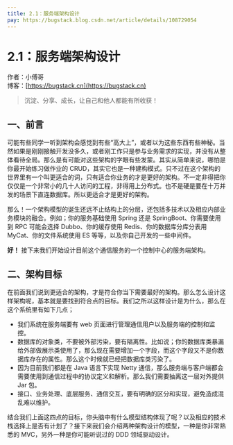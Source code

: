 ```yaml
---
title: 2.1：服务端架构设计
pay: https://bugstack.blog.csdn.net/article/details/108729054
---
```


# 2.1：服务端架构设计

作者：小傅哥
<br/>博客：[https://bugstack.cn](https://bugstack.cn)

>沉淀、分享、成长，让自己和他人都能有所收获！

## 一、前言

可能有些同学一听到架构会感觉到有些“高大上”，或者以为这些东西有些神秘。当然如果是刚刚接触开发没多久，或者刚工作只是参与业务需求的实现，并没有从整体看待全局。那么是有可能对这些架构的字眼有些发蒙。其实从简单来说，哪怕是你最开始练习做作业的 CRUD，其实它也是一种建构模式。只不过在这个架构的世界里有一个叫更适合的词，只有适合你业务的才是更好的架构。不一定非得把你仅仅是一个非常小的几十人访问的工程，非得用上分布式。也不是硬是要在十万并发的场景下直连数据库。所以更适合才是更好的架构。

那么！一个架构模型的诞生还远不止结构上的分层，还包括多技术以及相应内部业务模块的融合。例如；你的服务基础使用 Spring 还是 SpringBoot、你需要使用到 RPC 可能会选择 Dubbo、你的缓存使用 Redis、你的数据库分库分表用 MyCat、你的文件系统使用 ES 等等，以及你自己开发的一些中间件。

**好！** 接下来我们开始设计目前这个通信服务的一个控制中心的服务端架构。

## 二、架构目标

在前面我们说到更适合的架构，才是符合你当下需要最好的架构。那么怎么设计这样架构呢，基本就是要找到符合点的目标。我们之所以这样设计是为什么，那么在这个系统里有如下几点；

- 我们系统在服务端要有 web 页面进行管理通信用户以及服务端的控制和监控。
- 数据库的对象类，不要被外部污染，要有隔离性。比如说；你的数据库类暴漏给外部做展示类使用了，那么现在需要增加一个字段，而这个字段又不是你数据库存在的属性。那么这个时候就已经把数据库类污染了。
- 因为目前我们都是在 Java 语言下实现 Netty 通信，那么服务端与客户端都会需要使用到通信过程中的协议定义和解析。那么我们需要抽离这一层对外提供 Jar 包。
- 接口、业务处理、底层服务、通信交互，要有明确的区分和实现，避免造成混乱难以维护。

结合我们上面这四点的目标，你头脑中有什么模型结构体现了呢？以及相应的技术栈选择上是否有计划了？接下来我们会介绍两种架构设计的模型，一种是你非常熟悉的 MVC，另外一种是你可能听说过的 DDD 领域驱动设计。